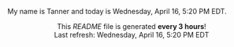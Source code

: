 My name is Tanner and today is Wednesday, April 16, 5:20 PM EDT.

<p align="center">This <i>README</i> file is generated <b>every 3 hours</b>!</br>Last refresh: Wednesday, April 16, 5:20 PM EDT<br /></p>
